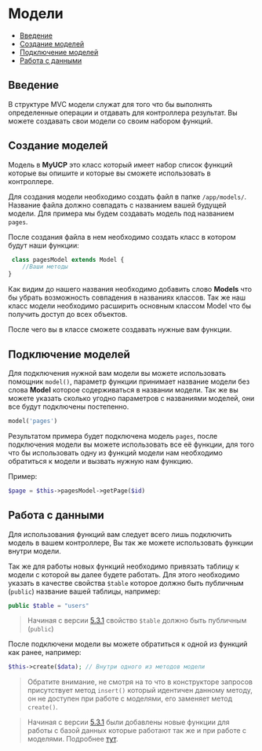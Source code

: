 # Модели

- [Введение](#Введение)
- [Создание моделей](#Создание-моделей)
- [Подключение моделей](#Подключение-моделей)
- [Работа с данными](#Работа-с-данными)

<a name="Введение"></a>
## Введение

В структуре MVC модели служат для того что бы выполнять определенные операции и отдавать для контроллера результат. Вы можете создавать свои модели со своим набором функций.

<a name="Создание-моделей"></a>
## Создание моделей

Модель в **MyUCP** это класс который имеет набор список функций которые вы опишите и которые вы сможете использовать в контроллере.

Для создания модели необходимо создать файл в папке `/app/models/`. Название файла должно совпадать с названием вашей будущей модели. Для примера мы будем создавать модель под названием `pages`.

После создания файла в нем необходимо создать класс в котором будут наши функции:

```php
 class pagesModel extends Model {
	//Ваши методы
}
```

Как видим до нашего названия необходимо добавить слово **Models** что бы убрать возможность совпадения в названиях классов. Так же наш класс модели необходимо расширить основным классом Model что бы получить доступ до всех объектов.

После чего вы в классе сможете создавать нужные вам функции.

<a name="Подключение-моделей"></a>
## Подключение моделей

Для подключения нужной вам модели вы можете использовать помощник `model()`, параметр функции принимает название модели без слова **Model** которое содерживаться в названии модели. Так же вы можете указать сколько угодно параметров с названиями моделей, они все будут подключены постепенно.

```php
model('pages')
```

Результатом примера будет подключена модель `pages`, после подключения модели вы можете использовать все её функции, для того что бы использовать одну из функций модели нам необходимо обратиться к модели и вызвать нужную нам функцию.

Пример:
```php
$page = $this->pagesModel->getPage($id)
```

<a name="Работа-с-данными"></a>
## Работа с данными

Для использования функций вам следует всего лишь подключить модель в вашем контроллере, Вы так же можете использовать функции внутри модели.

Так же для работы новых функций необходимо привязать таблицу к модели с которой вы далее будете работать. Для этого необходимо указать в качестве свойства `$table` которое должно быть публичным (`public`) название вашей таблицы, например:

```php
public $table = "users"
```

> Начиная с версии <a href="https://github.com/maksa988/MyUCP/releases/tag/v5.3.1">5.3.1</a> свойство `$table` должно быть публичным (`public`)

После подключени модели вы можете обратиться к одной из функций как ранее, например:

```php
$this->create($data); // Внутри одного из методов модели
```

> Обратите внимание, не смотря на то что в конструкторе запросов присутствует метод `insert()` который идентичен данному методу, он не доступен при работе с моделями, его заменяет метод `create()`.

> Начиная с версии <a href="https://github.com/maksa988/MyUCP/releases/tag/v5.3.1">5.3.1</a> были добавлены новые функции для работы с базой данных которые работают так же и при работе с моделями. Подробнее <a href="/docs/5.4/builder">тут</a>.
